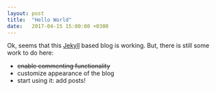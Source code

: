 ```yaml
---
layout: post
title:  "Hello World"
date:   2017-04-15 15:00:00 +0300
---
```


Ok, seems that this <a href="https://jekyllrb.com/" rel="external">Jekyll</a> based blog is working.
But, there is still some work to do here:

- <strike>enable commenting functionality</strike>
- customize appearance of the blog
- start using it: add posts!
